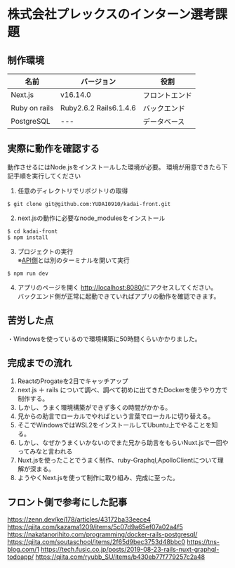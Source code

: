 # 株式会社プレックスのインターン選考課題
## 制作環境
|名前|バージョン|役割|
|---|---|---|
|Next.js|v16.14.0|フロントエンド|
|Ruby on rails|Ruby2.6.2 Rails6.1.4.6|バックエンド|
|PostgreSQL|---|データベース|

## 実際に動作を確認する
動作させるにはNode.jsをインストールした環境が必要。
環境が用意できたら下記手順を実行してください
1. 任意のディレクトリでリポジトリの取得
```
$ git clone git@github.com:YUDAI0910/kadai-front.git
```

2. next.jsの動作に必要なnode_modulesをインストール
```
$ cd kadai-front
$ npm install
```

3. プロジェクトの実行  
※[API側](https://github.com/yudai0910sw/plex-task-api)とは別のターミナルを開いて実行
```
$ npm run dev
```

4. アプリのページを開く
[http://localhost:8080/](http://localhost:8080/)にアクセスしてください。  
バックエンド側が正常に起動できていればアプリの動作を確認できます。

## 苦労した点
・Windowsを使っているので環境構築に50時間くらいかかりました。

## 完成までの流れ
1. ReactのProgateを2日でキャッチアップ
2. next.js ＋ rails について調べ、調べて初めに出てきたDockerを使うやり方で制作する。
3. しかし、うまく環境構築ができず多くの時間がかかる。
4. 兄からの助言でローカルでやればという言葉でローカルに切り替える。
5. そこでWindowsではWSL2をインストールしてUbuntu上でやることを知る。
6. しかし、なぜかうまくいかないのでまた兄から助言をもらいNuxt.jsで一回やってみなと言われる
7. Nuxt.jsを使ったことでうまく制作、ruby-Graphql,ApolloClientについて理解が深まる。
8. ようやくNext.jsを使って制作に取り組み、完成に至った。

## フロント側で参考にした記事
https://zenn.dev/kei178/articles/43172ba33eece4
https://qiita.com/kazama1209/items/5c07d9a65ef07a02a4f5
https://nakatanorihito.com/programming/docker-rails-postgresql/
https://qiita.com/soutaschool/items/2f65d9bec3753d48bbc0
https://tns-blog.com/1
https://tech.fusic.co.jp/posts/2019-08-23-rails-nuxt-graphql-todoapp/
https://qiita.com/ryubb_SU/items/b430eb77f779257c2a48
